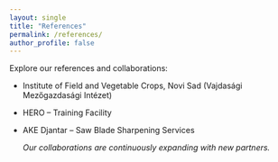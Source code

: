 ```yaml
---
layout: single
title: "References"
permalink: /references/
author_profile: false
---
```



Explore our references and collaborations:


- Institute of Field and Vegetable Crops, Novi Sad (Vajdasági Mezőgazdasági Intézet)
- HERO – Training Facility
- AKE Djantar – Saw Blade Sharpening Services

  *Our collaborations are continuously expanding with new partners.*
